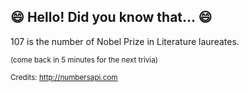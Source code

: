 ## :smile: Hello! Did you know that... :smile:
107 is the number of Nobel Prize in Literature laureates.

<sup>(come back in 5 minutes for the next trivia)</sup>


<sup>Credits: http://numbersapi.com</sup>
